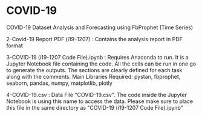 # COVID-19
COVID-19 Dataset Analysis and Forecasting using FbProphet (Time Series) 


2-Covid-19 Report PDF (i19-1207) : 
Contains the analysis report in PDF format

3-COVID-19 (i19-1207 Code File).ipynb :
Requires Anaconda to run.
It is a Jupyter Notebook file containing the code. All the cells can be run in one go to generate the outputs.
The sections are clearly defined for each task along with the comments.
Main Libraries Required:
pystan, fbprophet, seaborn, pandas, numpy, matplotlib, plotly


4-COVID-19.csv : 
Data File "COVID-19.csv".
The code inside the Jupyter Notebook is using this name to access the data. 
Please make sure to place this file in the same directory as "COVID-19 (i19-1207 Code File).ipynb"

